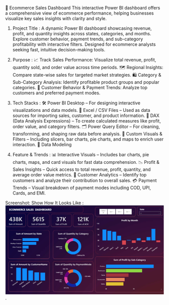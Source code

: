 🛒 Ecommerce Sales Dashboard
This interactive Power BI dashboard offers a comprehensive view of ecommerce performance, helping businesses visualize key sales insights with clarity and style.

1. Project Title :
A dynamic Power BI dashboard showcasing revenue, profit, and quantity insights across states, categories, and months. Explore customer behavior, payment trends, and sub-category profitability with interactive filters. Designed for ecommerce analysts seeking fast, intuitive decision-making tools.

2. Purpose :
📈 Track Sales Performance: Visualize total revenue, profit, quantity sold, and order value across time periods.
🗺️ Regional Insights: Compare state-wise sales for targeted market strategies.
🛍️ Category & Sub-Category Analysis: Identify profitable product groups and popular categories.
👥 Customer Behavior & Payment Trends: Analyze top customers and preferred payment modes.

3. Tech Stacks :
🛠️ Power BI Desktop – For designing interactive visualizations and data models.
📁 Excel / CSV Files – Used as data sources for importing sales, customer, and product information.
🧮 DAX (Data Analysis Expressions) – To create calculated measures like profit, order value, and category filters.
🗂️ Power Query Editor – For cleaning, transforming, and shaping raw data before analysis.
🎨 Custom Visuals & Filters – Including slicers, bar charts, pie charts, and maps to enrich user interaction.
🧠 Data Modeling

4. Feature & Trends :
📊 Interactive Visuals – Includes bar charts, pie charts, maps, and card visuals for fast data comprehension.
📉 Profit & Sales Insights – Quick access to total revenue, profit, quantity, and average order value metrics.
🧍 Customer Analytics – Identify top customers and analyze their contribution to overall sales.
💳 Payment Trends – Visual breakdown of payment modes including COD, UPI, Cards, and EMI.

Screenshot:
Show How It Looks Like :
![image alt](https://github.com/Parixit-Chavda/E-commerce-Sales-Dashboard/blob/main/Sales%20Dashboard.png).

